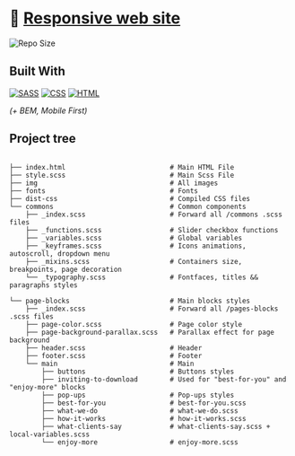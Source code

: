 # :link: [Responsive web site](https://jays-v.github.io/pure-CSS-responsive-website-slideshow-parallax-scrolling) 
![Repo Size](https://img.shields.io/github/repo-size/JayS-v/responsive-website)

## Built With

[![SASS](https://img.shields.io/badge/Sass-CC6699?style=for-the-badge&logo=sass&logoColor=white)](https://jays-v.github.io/responsive-website) 
[![CSS](https://img.shields.io/badge/CSS3-1572B6?style=for-the-badge&logo=css3&logoColor=white)](https://jays-v.github.io/responsive-website) 
[![HTML](https://img.shields.io/badge/HTML5-E34F26?style=for-the-badge&logo=html5&logoColor=white)](https://jays-v.github.io/pure-CSS-responsive-website-slideshow-parallax-scrolling) 


_(+ BEM, Mobile First)_


## Project tree

```

├── index.html                          # Main HTML File
├── style.scss                          # Main Scss File
├── img                                 # All images
├── fonts                               # Fonts
├── dist-css                            # Compiled CSS files
└── commons                             # Common components                      
    ├── _index.scss                     # Forward all /commons .scss files
    ├── _functions.scss                 # Slider checkbox functions 
    ├── _variables.scss                 # Global variables 
    ├── _keyframes.scss                 # Icons animations, autoscroll, dropdown menu
    ├── _mixins.scss                    # Containers size, breakpoints, page decoration                      
    └── _typography.scss                # Fontfaces, titles && paragraphs styles

└── page-blocks                         # Main blocks styles
    ├── _index.scss                     # Forward all /pages-blocks .scss files                           
    ├── page-color.scss                 # Page color style        
    ├── page-background-parallax.scss   # Parallax effect for page background
    ├── header.scss                     # Header
    ├── footer.scss                     # Footer
    └── main                            # Main
        ├── buttons                     # Buttons styles 
        ├── inviting-to-download        # Used for "best-for-you" and "enjoy-more" blocks
        ├── pop-ups                     # Pop-ups styles
        ├── best-for-you                # best-for-you.scss
        ├── what-we-do                  # what-we-do.scss
        ├── how-it-works                # how-it-works.scss
        ├── what-clients-say            # what-clients-say.scss + local-variables.scss
        └── enjoy-more                  # enjoy-more.scss 
  

```
